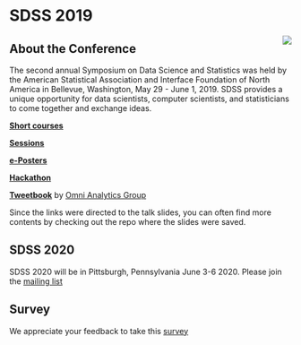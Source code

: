 # SDSS 2019  

<img src="logo.png" align="right">


## About the Conference
The second annual Symposium on Data Science and Statistics was held by the American Statistical Association and Interface Foundation of North America in Bellevue, Washington, May 29 - June 1, 2019. SDSS provides a unique opportunity for data scientists, computer scientists, and statisticians to come together and exchange ideas.

**[Short courses](shortcourses.md)**

**[Sessions](sessions.md)**

**[e-Posters](eposters.md)**

**[Hackathon](https://github.com/Reed-Statistics/SDSS2019-Hack)**

**[Tweetbook](https://omnianalytics.io/tweet_books/sdss2019.pdf)** by [Omni Analytics Group](https://twitter.com/OmniAnalytics)

Since the links were directed to the talk slides, you can often find more contents by checking out the repo where the slides were saved.

## SDSS 2020
SDSS 2020 will be in Pittsburgh, Pennsylvania June 3-6 2020. Please join the [mailing list](https://ww2.amstat.org/meetings/sdss/2020/)

## Survey
We appreciate your feedback to take this [survey](https://docs.google.com/forms/d/e/1FAIpQLSdG1AWHvag7gPqyM_sYwbg7wkN8cC5urgT7JbiL22EZ8KbG4g/viewform)

